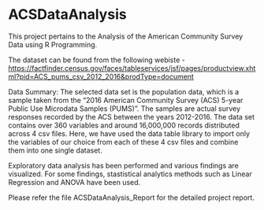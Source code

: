 # ACSDataAnalysis

This project pertains to the Analysis of the American Community Survey Data using R Programming.

The dataset can be found from the following webiste - https://factfinder.census.gov/faces/tableservices/jsf/pages/productview.xhtml?pid=ACS_pums_csv_2012_2016&prodType=document

Data Summary:
The selected data set is the population data, which is a sample taken from the “2016 American Community Survey (ACS) 5-year Public Use Microdata Samples (PUMS)”. The samples are actual survey responses recorded by the ACS between the years 2012-2016. The data set contains over 360 variables and around 16,000,000 records distributed across 4 csv files. Here, we have used the data table library to import only the variables of our choice from each of these 4 csv files and combine them into one single dataset.

Exploratory data analysis has been performed and various findings are visualized. For some findings, stastistical analytics methods such as Linear Regression and ANOVA have been used. 

Please refer the file ACSDataAnalysis_Report for the detailed project report.
